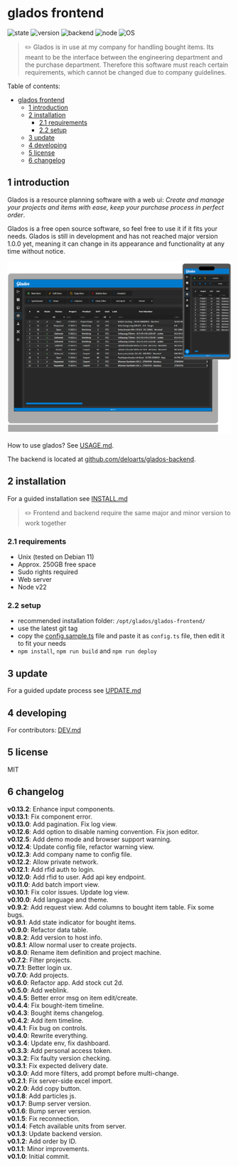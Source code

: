 # glados frontend

![state](https://img.shields.io/badge/State-beta-brown.svg?style=for-the-badge)
![version](https://img.shields.io/github/v/release/deloarts/glados-frontend?style=for-the-badge&color=orange)
![backend](https://img.shields.io/badge/Backend-0.13.*-orange.svg?style=for-the-badge)
![node](https://img.shields.io/badge/node-v22-blue.svg?style=for-the-badge)
![OS](https://img.shields.io/badge/OS-UNIX-blue.svg?style=for-the-badge)

> ✏️ Glados is in use at my company for handling bought items. Its meant to be the interface between the engineering department and the purchase department. Therefore this software must reach certain requirements, which cannot be changed due to company guidelines.

Table of contents:

- [glados frontend](#glados-frontend)
  - [1 introduction](#1-introduction)
  - [2 installation](#2-installation)
    - [2.1 requirements](#21-requirements)
    - [2.2 setup](#22-setup)
  - [3 update](#3-update)
  - [4 developing](#4-developing)
  - [5 license](#5-license)
  - [6 changelog](#6-changelog)

## 1 introduction

Glados is a resource planning software with a web ui: *Create and manage your projects and items with ease, keep your purchase process in perfect order*.

Glados is a free open source software, so feel free to use it if it fits your needs. Glados is still in development and has not reached major version 1.0.0 yet, meaning it can change in its appearance and functionality at any time without notice.

![Device Mockup](/docs/images/device-mockup.png)

How to use glados? See [USAGE.md](/docs/USAGE.md).

The backend is located at [github.com/deloarts/glados-backend](https://github.com/deloarts/glados-backend).

## 2 installation

For a guided installation see [INSTALL.md](/docs/INSTALL.md)

> ✏️ Frontend and backend require the same major and minor version to work together

### 2.1 requirements

- Unix (tested on Debian 11)
- Approx. 250GB free space
- Sudo rights required
- Web server
- Node v22

### 2.2 setup

- recommended installation folder: `/opt/glados/glados-frontend/`
- use the latest git tag
- copy the [config.sample.ts](/src/config.sample.ts) file and paste it as `config.ts` file, then edit it to fit your needs
- `npm install`, `npm run build` and `npm run deploy`

## 3 update

For a guided update process see [UPDATE.md](/docs/UPDATE.md)

## 4 developing

For contributors: [DEV.md](/docs/DEV.md)

## 5 license

MIT

## 6 changelog

**v0.13.2**: Enhance input components.  
**v0.13.1**: Fix component error.  
**v0.13.0**: Add pagination. Fix log view.  
**v0.12.6**: Add option to disable naming convention. Fix json editor.  
**v0.12.5**: Add demo mode and browser support warning.  
**v0.12.4**: Update config file, refactor warning view.  
**v0.12.3**: Add company name to config file.  
**v0.12.2**: Allow private network.  
**v0.12.1**: Add rfid auth to login.  
**v0.12.0**: Add rfid to user. Add api key endpoint.  
**v0.11.0**: Add batch import view.  
**v0.10.1**: Fix color issues. Update log view.  
**v0.10.0**: Add language and theme.  
**v0.9.2**: Add request view. Add columns to bought item table. Fix some bugs.  
**v0.9.1**: Add state indicator for bought items.  
**v0.9.0**: Refactor data table.  
**v0.8.2**: Add version to host info.  
**v0.8.1**: Allow normal user to create projects.  
**v0.8.0**: Rename item definition and project machine.  
**v0.7.2**: Filter projects.  
**v0.7.1**: Better login ux.  
**v0.7.0**: Add projects.  
**v0.6.0**: Refactor app. Add stock cut 2d.  
**v0.5.0**: Add weblink.  
**v0.4.5**: Better error msg on item edit/create.  
**v0.4.4**: Fix bought-item timeline.  
**v0.4.3**: Bought items changelog.  
**v0.4.2**: Add item timeline.  
**v0.4.1**: Fix bug on controls.  
**v0.4.0**: Rewrite everything.  
**v0.3.4**: Update env, fix dashboard.  
**v0.3.3**: Add personal access token.  
**v0.3.2**: Fix faulty version checking.  
**v0.3.1**: Fix expected delivery date.  
**v0.3.0**: Add more filters, add prompt before multi-change.  
**v0.2.1**: Fix server-side excel import.  
**v0.2.0**: Add copy button.  
**v0.1.8**: Add particles js.  
**v0.1.7**: Bump server version.  
**v0.1.6**: Bump server version.  
**v0.1.5**: Fix reconnection.  
**v0.1.4**: Fetch available units from server.  
**v0.1.3**: Update backend version.  
**v0.1.2**: Add order by ID.  
**v0.1.1**: Minor improvements.  
**v0.1.0**: Initial commit.
